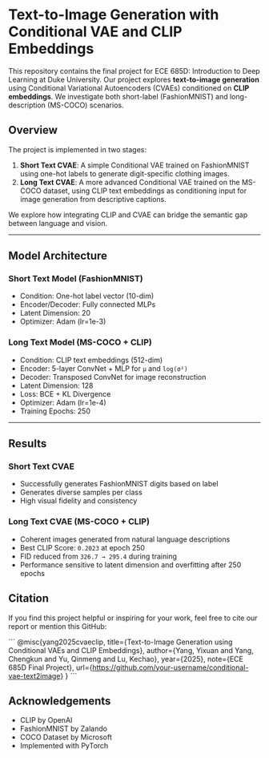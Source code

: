 # Text-to-Image Generation with Conditional VAE and CLIP Embeddings

This repository contains the final project for ECE 685D: Introduction to Deep Learning at Duke University. Our project explores **text-to-image generation** using Conditional Variational Autoencoders (CVAEs) conditioned on **CLIP embeddings**. We investigate both short-label (FashionMNIST) and long-description (MS-COCO) scenarios.

## Overview

The project is implemented in two stages:

1. **Short Text CVAE**: A simple Conditional VAE trained on FashionMNIST using one-hot labels to generate digit-specific clothing images.
2. **Long Text CVAE**: A more advanced Conditional VAE trained on the MS-COCO dataset, using CLIP text embeddings as conditioning input for image generation from descriptive captions.

We explore how integrating CLIP and CVAE can bridge the semantic gap between language and vision.

---

## Model Architecture

### Short Text Model (FashionMNIST)

- Condition: One-hot label vector (10-dim)
- Encoder/Decoder: Fully connected MLPs
- Latent Dimension: 20
- Optimizer: Adam (lr=1e-3)

### Long Text Model (MS-COCO + CLIP)

- Condition: CLIP text embeddings (512-dim)
- Encoder: 5-layer ConvNet + MLP for `μ` and `log(σ²)`
- Decoder: Transposed ConvNet for image reconstruction
- Latent Dimension: 128
- Loss: BCE + KL Divergence
- Optimizer: Adam (lr=1e-4)
- Training Epochs: 250

---

## Results

### Short Text CVAE

- Successfully generates FashionMNIST digits based on label
- Generates diverse samples per class
- High visual fidelity and consistency

### Long Text CVAE (MS-COCO + CLIP)

- Coherent images generated from natural language descriptions
- Best CLIP Score: `0.2023` at epoch 250
- FID reduced from `326.7 → 295.4` during training
- Performance sensitive to latent dimension and overfitting after 250 epochs

## Citation
If you find this project helpful or inspiring for your work, feel free to cite our report or mention this GitHub:

\```
@misc{yang2025cvaeclip,
  title={Text-to-Image Generation using Conditional VAEs and CLIP Embeddings},
  author={Yang, Yixuan and Yang, Chengkun and Yu, Qinmeng and Lu, Kechao},
  year={2025},
  note={ECE 685D Final Project},
  url={https://github.com/your-username/conditional-vae-text2image}
}
\```

## Acknowledgements
- CLIP by OpenAI
- FashionMNIST by Zalando
- COCO Dataset by Microsoft
- Implemented with PyTorch
